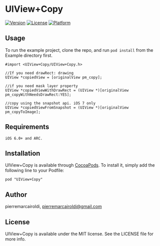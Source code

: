 # UIView+Copy

[![Version](https://img.shields.io/cocoapods/v/UIView+Copy.svg?style=flat)](http://cocoadocs.org/docsets/UIView+Copy)
[![License](https://img.shields.io/cocoapods/l/UIView+Copy.svg?style=flat)](http://cocoadocs.org/docsets/UIView+Copy)
[![Platform](https://img.shields.io/cocoapods/p/UIView+Copy.svg?style=flat)](http://cocoadocs.org/docsets/UIView+Copy)

## Usage

To run the example project, clone the repo, and run `pod install` from the Example directory first.

	#import <UIView+Copy/UIView+Copy.h>

	//If you need drawRect: drawing
	UIView *copiedView = [originalView pm_copy];

	//if you need mask layer property
    UIView *copiedViewWithDrawRect = (UIView *)[originalView pm_copyWithNeedsDrawRect:YES];

    //copy using the snapshot api. iOS 7 only
    UIView *copiedViewFromSnapshot = (UIView *)[originalView pm_copyToImage];

## Requirements
	
	iOS 6.0+ and ARC. 

## Installation

UIView+Copy is available through [CocoaPods](http://cocoapods.org). To install
it, simply add the following line to your Podfile:

    pod "UIView+Copy"

## Author

pierremarcairoldi, pierremarcairoldi@gmail.com

## License

UIView+Copy is available under the MIT license. See the LICENSE file for more info.

